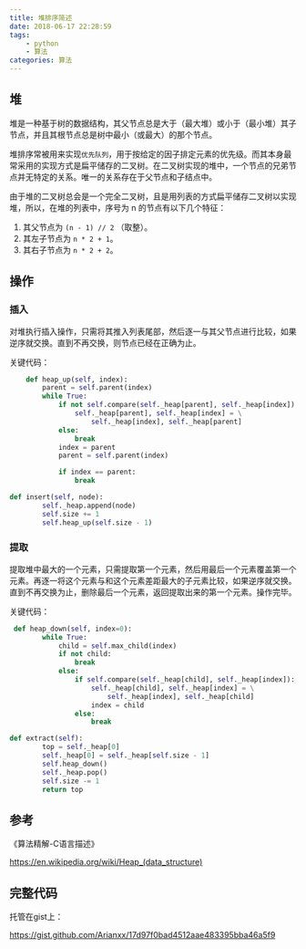 ```yaml
---
title: 堆排序简述
date: 2018-06-17 22:28:59
tags:
    - python
    - 算法
categories: 算法
---
```

## 堆
堆是一种基于树的数据结构，其父节点总是大于（最大堆）或小于（最小堆）其子节点，并且其根节点总是树中最小（或最大）的那个节点。

堆排序常被用来实现`优先队列`，用于按给定的因子排定元素的优先级。而其本身最常采用的实现方式是扁平储存的二叉树。在二叉树实现的堆中，一个节点的兄弟节点并无特定的关系。唯一的关系存在于父节点和子结点中。
<!--MORE-->

由于堆的二叉树总会是一个完全二叉树，且是用列表的方式扁平储存二叉树以实现堆，所以，在堆的列表中，序号为 n 的节点有以下几个特征：

1. 其父节点为 `(n - 1) // 2` （取整）。
2. 其左子节点为 `n * 2 + 1`。
3. 其右子节点为 `n * 2 + 2`。

## 操作
### 插入
对堆执行插入操作，只需将其推入列表尾部，然后逐一与其父节点进行比较，如果逆序就交换。直到不再交换，则节点已经在正确为止。

关键代码：
```python
    def heap_up(self, index):
        parent = self.parent(index)
        while True:
            if not self.compare(self._heap[parent], self._heap[index]):
                self._heap[parent], self._heap[index] = \
                    self._heap[index], self._heap[parent]
            else:
                break
            index = parent
            parent = self.parent(index)

            if index == parent:
                break

def insert(self, node):
        self._heap.append(node)
        self.size += 1
        self.heap_up(self.size - 1)
```

### 提取
提取堆中最大的一个元素，只需提取第一个元素，然后用最后一个元素覆盖第一个元素。再逐一将这个元素与和这个元素差距最大的子元素比较，如果逆序就交换。直到不再交换为止，删除最后一个元素，返回提取出来的第一个元素。操作完毕。

关键代码：
```python
 def heap_down(self, index=0):
        while True:
            child = self.max_child(index)
            if not child:
                break
            else:
                if self.compare(self._heap[child], self._heap[index]):
                    self._heap[child], self._heap[index] = \
                        self._heap[index], self._heap[child]
                    index = child
                else:
                    break

def extract(self):
        top = self._heap[0]
        self._heap[0] = self._heap[self.size - 1]
        self.heap_down()
        self._heap.pop()
        self.size -= 1
        return top
```

<!--MORE-->

## 参考
《算法精解-C语言描述》

https://en.wikipedia.org/wiki/Heap_(data_structure)

## 完整代码
托管在gist上：

https://gist.github.com/Arianxx/17d97f0bad4512aae483395bba46a5f9

<script src="https://gist.github.com/Arianxx/17d97f0bad4512aae483395bba46a5f9.js"></script>
